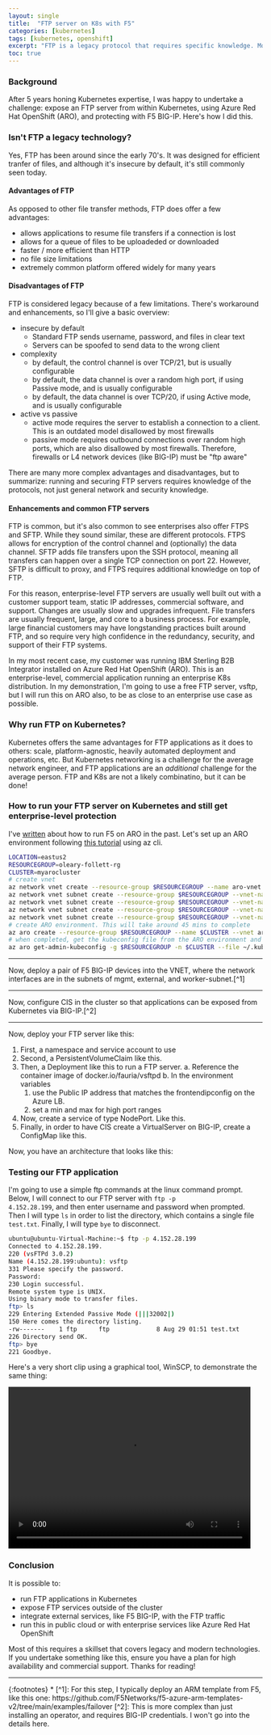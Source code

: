 ```yaml
---
layout: single
title:  "FTP server on K8s with F5"
categories: [kubernetes]
tags: [kubernetes, openshift]
excerpt: "FTP is a legacy protocol that requires specific knowledge. Most young engineers have never used it. Kubernetes is modern, but complicated. Most senior engineers have never used it. Let's do this!" #this is a custom variable meant for a short description to be displayed on home page
toc: true
---
```


### Background
After 5 years honing Kubernetes expertise, I was happy to undertake a challenge: expose an FTP server from within Kubernetes, using Azure Red Hat OpenShift (ARO), and protecting with F5 BIG-IP. Here's how I did this.

### Isn't FTP a legacy technology?
Yes, FTP has been around since the early 70's. It was designed for efficient tranfer of files, and although it's insecure by default, it's still commonly seen today.

#### Advantages of FTP
As opposed to other file transfer methods, FTP does offer a few advantages:
- allows applications to resume file transfers if a connection is lost
- allows for a queue of files to be uploadeded or downloaded
- faster / more efficient than HTTP
- no file size limitations
- extremely common platform offered widely for many years

#### Disadvantages of FTP
FTP is considered legacy because of a few limitations. There's workaround and enhancements, so I'll give a basic overview:
- insecure by default
  - Standard FTP sends username, password, and files in clear text
  - Servers can be spoofed to send data to the wrong client
- complexity
  - by default, the control channel is over TCP/21, but is usually configurable
  - by default, the data channel is over a random high port, if using Passive mode, and is usually configurable
  - by default, the data channel is over TCP/20, if using Active mode, and is usually configurable
- active vs passive
  - active mode requires the server to establish a connection to a client. This is an outdated model disallowed by most firewalls
  - passive mode requires outbound connections over random high ports, which are also disallowed by most firewalls. Therefore, firewalls or L4 network devices (like BIG-IP) must be "ftp aware"

There are many more complex advantages and disadvantages, but to summarize: running and securing FTP servers requires knowledge of the protocols, not just general network and security knowledge.

#### Enhancements and common FTP servers
FTP is common, but it's also common to see enterprises also offer FTPS and SFTP. While they sound similar, these are different protocols. FTPS allows for encryption of the control channel and (optionally) the data channel. SFTP adds file transfers upon the SSH protocol, meaning all transfers can happen over a single TCP connection on port 22. However, SFTP is difficult to proxy, and FTPS requires additional knowledge on top of FTP.

For this reason, enterprise-level FTP servers are usually well built out with a customer support team, static IP addresses, commercial software, and support. Changes are usually slow and upgrades infrequent. File transfers are usually frequent, large, and core to a business process. For example, large financial customers may have longstanding practices built around FTP, and so require very high confidence in the redundancy, security, and support of their FTP systems.

In my most recent case, my customer was running IBM Sterling B2B Integrator installed on Azure Red Hat OpenShift (ARO). This is an enterprise-level, commercial application running an enterprise K8s distribution. In my demonstration, I'm going to use a free FTP server, vsftp, but I will run this on ARO also, to be as close to an enterprise use case as possible.

### Why run FTP on Kubernetes?

Kubernetes offers the same advantages for FTP applications as it does to others: scale, platform-agnostic, heavily automated deployment and operations, etc. But Kubernetes networking is a challenge for the average network engineer, and FTP applications are an *additional* challenge for the average person. FTP and K8s are not a likely combinatino, but it can be done!

### How to run your FTP server on Kubernetes and still get enterprise-level protection

I've [written](https://community.f5.com/kb/technicalarticles/running-f5-with-managed-azure-redhat-openshift/291157) about how to run F5 on ARO in the past. Let's set up an ARO environment following [this tutorial](https://learn.microsoft.com/en-us/azure/openshift/create-cluster?tabs=azure-cli) using az cli.

````bash
LOCATION=eastus2
RESOURCEGROUP=oleary-follett-rg
CLUSTER=myarocluster
# create vnet
az network vnet create --resource-group $RESOURCEGROUP --name aro-vnet --address-prefixes 10.0.0.0/16 --location $LOCATION
az network vnet subnet create --resource-group $RESOURCEGROUP --vnet-name aro-vnet --name master-subnet --address-prefixes 10.0.0.0/23
az network vnet subnet create --resource-group $RESOURCEGROUP --vnet-name aro-vnet --name worker-subnet --address-prefixes 10.0.2.0/23
az network vnet subnet create --resource-group $RESOURCEGROUP --vnet-name aro-vnet --name mgmt --address-prefixes 10.0.4.0/23
az network vnet subnet create --resource-group $RESOURCEGROUP --vnet-name aro-vnet --name external --address-prefixes 10.0.6.0/23
# create ARO environment. This will take around 45 mins to complete
az aro create --resource-group $RESOURCEGROUP --name $CLUSTER --vnet aro-vnet --master-subnet master-subnet --worker-subnet worker-subnet
# when completed, get the kubeconfig file from the ARO environment and replace your kubeconfig file with this
az aro get-admin-kubeconfig -g $RESOURCEGROUP -n $CLUSTER --file ~/.kube/config
````
<hr style="border-color: gray">
Now, deploy a pair of F5 BIG-IP devices into the VNET, where the network interfaces are in the subnets of mgmt, external, and worker-subnet.[^1]

<hr style="border-color: gray">
Now, configure CIS in the cluster so that applications can be exposed from Kubernetes via BIG-IP.[^2]

<hr style="border-color: gray">
Now, deploy your FTP server like this:

1. First, a namespace and service account to use
2. Second, a PersistentVolumeClaim like this.
3. Then, a Deployment like this to run a FTP server.
  a. Reference the container image of docker.io/fauria/vsftpd
  b. In the environment variables
    1. use the Public IP address that matches the frontendipconfig on the Azure LB.
    2. set a min and max for high port ranges
4. Now, create a service of type NodePort. Like this.
5. Finally, in order to have CIS create a VirtualServer on BIG-IP, create a ConfigMap like this.

Now, you have an architecture that looks like this:

### Testing our FTP application

I'm going to use a simple ftp commands at the linux command prompt. Below, I will connect to our FTP server with <code>ftp -p 4.152.28.199</code>, and then enter username and password when prompted. Then I will type <code>ls</code> in order to list the directory, which contains a single file `test.txt`. Finally, I will type <code>bye</code> to disconnect.

````bash
ubuntu@ubuntu-Virtual-Machine:~$ ftp -p 4.152.28.199
Connected to 4.152.28.199.
220 (vsFTPd 3.0.2)
Name (4.152.28.199:ubuntu): vsftp
331 Please specify the password.
Password:
230 Login successful.
Remote system type is UNIX.
Using binary mode to transfer files.
ftp> ls
229 Entering Extended Passive Mode (|||32002|)
150 Here comes the directory listing.
-rw-------    1 ftp      ftp             8 Aug 29 01:51 test.txt
226 Directory send OK.
ftp> bye
221 Goodbye.
````

Here's a very short clip using a graphical tool, WinSCP, to demonstrate the same thing:

<video width="480" height="320" controls="controls">
  <source src="/assets/ftp-on-k8s/vsftp-in-k8s-with-sound.mp4" type="video/mp4">
</video>

### Conclusion

It is possible to:
* run FTP applications in Kubernetes
* expose FTP services outside of the cluster
* integrate external services, like F5 BIG-IP, with the FTP traffic
* run this in public cloud or with enterprise services like Azure Red Hat OpenShift

Most of this requires a skillset that covers legacy and modern technologies. If you undertake something like this, ensure you have a plan for high availability and commercial support. Thanks for reading!

<hr style="border-color: gray">
{:footnotes}
* 
[^1]: For this step, I typically deploy an ARM template from F5, like this one: https://github.com/F5Networks/f5-azure-arm-templates-v2/tree/main/examples/failover
[^2]: This is more complex than just installing an operator, and requires BIG-IP credentials. I won't go into the details here.

